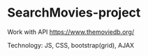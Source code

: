 # SearchMovies-project

Work with API https://www.themoviedb.org/

Technology: JS, CSS, bootstrap(grid), AJAX

